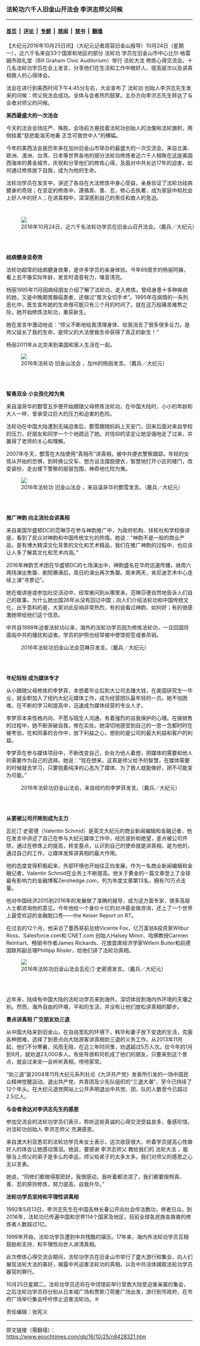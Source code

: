 ### 法轮功六千人旧金山开法会 李洪志师父问候

---

#### [首页](../../../..?n8428321) &nbsp;|&nbsp; [评论](../../../../../epoch-comment?n8428321) &nbsp;|&nbsp; [专题](../../../../../epoch-special?n8428321) &nbsp;|&nbsp; [禁闻](../../../../../epoch-news?n8428321) &nbsp;|&nbsp; [禁书](../../../../../books?n8428321) &nbsp;|&nbsp; [翻墙](https://github.com/gfw-breaker/nogfw/blob/master/README.md?n8428321)


<div class="post_content" id="artbody" itemprop="articleBody">
 <!-- article content begin -->
 <p>
  【大纪元2016年10月25日讯】（大纪元记者周容旧金山报导）10月24日（星期一），近六千名来自33个国家和地区的部分
  <ok href="https://www.epochtimes.com/gb/tag/%E6%B3%95%E8%BD%AE%E5%8A%9F.html">
   法轮功
  </ok>
  学员在旧金山市中心比尔‧格雷姆市政礼堂（Bill Graham Civic Auditorium）举行
  <ok href="https://www.epochtimes.com/gb/tag/%E6%B3%95%E8%BD%AE%E5%A4%A7%E6%B3%95.html">
   法轮大法
  </ok>
  修炼心得交流会。十几名法轮功学员在会上发言，分享他们在生活和工作中做好人、提高层次以及讲真相救人的心得体会。
 </p>
 <p>
  法会在进行到美西时间下午4:45分左右，大会宣布了
  <ok href="https://www.epochtimes.com/gb/tag/%E6%B3%95%E8%BD%AE%E5%8A%9F.html">
   法轮功
  </ok>
  创始人李洪志先生发来的问候：师父祝法会成功。全体与会者热烈鼓掌。主办方向李洪志先生转达了与会者对师父的问候。
 </p>
 <p>
  <strong>
   美西最盛大的一次法会
  </strong>
 </p>
 <p>
  今天的法会会场庄严、殊胜，会场前方悬挂着法轮功创始人的法像和法轮旗帜，两侧挂着“慈悲能溶天地春 正念可救世中人”的横幅。
 </p>
 <p>
  今年的美西法会是历年来在加州旧金山市举办的最盛大的一次交流会，来自北美、欧洲、澳洲、台湾、日本等世界各地的部分法轮功修炼者近六千人相聚在这座美国西海岸的黄金城市，庆祝和分享他们的修炼心得，及面对中共长达17年的迫害，如何通过修炼放下自我，成为为他的生命。
 </p>
 <p>
  法轮功学员在发言中，讲述了各自在大法修炼中身心受益，亲身验证了法轮功祛病健身的奇效；在坚定的修炼中，遵循真、善、忍，修心去执著，成为家庭中和社会上好人中的好人；在讲真相中，深深感到自己的责任和救人的急迫。
 </p>
 <p>
  <ok href="https://i.epochtimes.com/assets/uploads/2016/10/1610241627561973.jpg">
   <img alt="" class="size-large wp-image-8428484 aligncenter" src="https://i.epochtimes.com/assets/uploads/2016/10/1610241627561973-600x400.jpg" title=""/>
  </ok>
 </p>
 <p>
  <ok href="https://i.epochtimes.com/assets/uploads/2016/10/1610241628181973.jpg">
   <img alt="" class="size-large wp-image-8428479 aligncenter" src="https://i.epochtimes.com/assets/uploads/2016/10/1610241628181973-600x400.jpg" title=""/>
  </ok>
 </p>
 <figure aria-describedby="caption-attachment-8428411" class="wp-caption aligncenter" id="attachment_8428411" style="width: 600px">
  <ok href="https://i.epochtimes.com/assets/uploads/2016/10/1610241628491973.jpg" target="_blank">
   <img class="wp-image-8428411 size-large" src="https://i.epochtimes.com/assets/uploads/2016/10/1610241628491973-600x400.jpg"/>
  </ok>
  <br/><figcaption class="wp-caption-text" id="caption-attachment-8428411">
   2016年10月24日，近六千名法轮功学员在旧金山召开法会。（戴兵／大纪元）
  </figcaption><br/>
 </figure><br/>
 <p>
  <strong>
   祛病健身显奇效
  </strong>
 </p>
 <p>
  法轮功超常的祛病健身效果，是许多学员的亲身体验。今年69周岁的杨丽阿姨，看上去不像实际年龄，发言时语音有力，嗓音清亮。
 </p>
 <p>
  杨丽1995年11月因病经朋友介绍了解了法轮功，走入修炼。曾经身患十多种疾病的她，又是中晚期胃腺癌患者，还做过“胃次全切手术”。1995年在病情的一系列恶化中，医生宣布她的生命很可能只有三个月的时间了。就在这万般痛苦难熬之际，她开始修炼法轮功，重获新生。
 </p>
 <p>
  她在发言中激动地说：“师父不断地给我清理身体、给我消去了很多很多业力。是师父延长了我的生命，是师父的大法使我生命获得了真正的新生！”
 </p>
 <p>
  杨丽2011年从北京来到美国和家人生活在一起。
 </p>
 <figure aria-describedby="caption-attachment-8428424" class="wp-caption aligncenter" id="attachment_8428424" style="width: 600px">
  <ok href="https://i.epochtimes.com/assets/uploads/2016/10/1610241629131973.jpg" target="_blank">
   <img class="wp-image-8428424 size-large" src="https://i.epochtimes.com/assets/uploads/2016/10/1610241629131973-600x400.jpg"/>
  </ok>
  <br/><figcaption class="wp-caption-text" id="caption-attachment-8428424">
   2016年法轮功
   <ok href="https://www.epochtimes.com/gb/tag/%E6%97%A7%E9%87%91%E5%B1%B1%E6%B3%95%E4%BC%9A.html">
    旧金山法会
   </ok>
   ，加州的杨丽发言。（戴兵／大纪元）
  </figcaption><br/>
 </figure><br/>
 <p>
  <strong>
   智勇双全 小女孩化险为夷
  </strong>
 </p>
 <p>
  来自温哥华的酆雪五岁便开始跟随父母修炼法轮功，在中国大陆时，小小的年龄和大人一样，曾承受过巨大的压力和迫害的危险。
 </p>
 <p>
  法轮功在中国大陆遭到无端迫害后，酆雪跟随妈妈上天安门，回来后面对来自学校的压力，好朋友和同学一个个地疏远了她。对信仰的坚定让她坚强地走了过来，并赢得了老师的关心和理解。
 </p>
 <p>
  2007年冬天，酆雪在大陆使用“真相币”讲真相，被中共便衣警察跟踪。年轻的女孩从开始的恐惧，到转换公交车、想方设法摆脱便衣，智慧地打开小区的楼门，改变装扮，走出楼下警察的层层包围，神奇地化险为夷。
 </p>
 <figure aria-describedby="caption-attachment-8428420" class="wp-caption aligncenter" id="attachment_8428420" style="width: 600px">
  <ok href="https://i.epochtimes.com/assets/uploads/2016/10/1610241629051973.jpg" target="_blank">
   <img class="wp-image-8428420 size-large" src="https://i.epochtimes.com/assets/uploads/2016/10/1610241629051973-600x400.jpg"/>
  </ok>
  <br/><figcaption class="wp-caption-text" id="caption-attachment-8428420">
   2016年法轮功
   <ok href="https://www.epochtimes.com/gb/tag/%E6%97%A7%E9%87%91%E5%B1%B1%E6%B3%95%E4%BC%9A.html">
    旧金山法会
   </ok>
   ，来自温哥华的酆雪发言。（戴兵／大纪元）
  </figcaption><br/>
 </figure><br/>
 <p>
  <strong>
   推广神韵 向主流社会讲真相
  </strong>
 </p>
 <p>
  来自美国华盛顿DC的范琳莎在参与神韵推广中，为政府机构、扶轮社和学校做讲座，看到了民众对神韵和中国传统文化的热情。她说：“神韵不是一般的商业产品，是有博大精深文化背景的文化和艺术精品，我们在推广神韵的过程中，也应该让人多了解其文化和艺术内涵。”
 </p>
 <p>
  2016年神韵艺术团在华盛顿DC的七场演出中，神韵盛名在华府迅速传播，继周六两场演出售罄、剧院爆满后，周日的演出再次售罄。周末两天，肯尼迪艺术中心连续上演“寻票记”。
 </p>
 <p>
  她在做讲座或参加社交活动中，经常被问到从哪里来，范琳莎便自然地告诉人们自己的故事。为什么她出国26年从没有回过中国；向人们介绍法轮功和中国传统文化，出乎意料的是，大家对此反响非常热烈，有的说看过神韵、如何好；有的很感激她带给他们这个信息。
 </p>
 <p>
  中共自1999年迫害法轮功以来，海外的法轮功学员因为修炼法轮功，一旦回国将面临中共的骚扰和迫害。学员的护照也经常被中使馆拒签或者吊销。
 </p>
 <figure aria-describedby="caption-attachment-8428499" class="wp-caption aligncenter" id="attachment_8428499" style="width: 600px">
  <ok href="https://i.epochtimes.com/assets/uploads/2016/10/1610241627231973.jpg" target="_blank">
   <img alt="" class="size-large wp-image-8428499" src="https://i.epochtimes.com/assets/uploads/2016/10/1610241627231973-600x400.jpg" title=""/>
  </ok>
  <br/><figcaption class="wp-caption-text" id="caption-attachment-8428499">
   2016年法轮功旧金山法会范琳莎发言。（戴兵／大纪元）
  </figcaption><br/>
 </figure><br/>
 <p>
  <strong>
   年纪轻轻 成为媒体专才
  </strong>
 </p>
 <p>
  从小跟随父母修炼的李梦菲，本想着毕业后到大公司去赚大钱，在美国研究生一毕业，就全职加入了纽约大纪元媒体工作，成为经营团队最年轻的一员。她不怕困难，在不断的学习和提高中，迅速成为媒体经营的专业人才。
 </p>
 <p>
  李梦菲本来性格内向，不愿与陌生人沟通，有着强烈的自我保护的心理。在做销售的过程中，她不断突破自我，修在实处。她深切地感受到自己的一思一念都时时在被考验，在和同事的合作中，放下利益之心，想到的是公司的最大利益和客户的利益。
 </p>
 <p>
  李梦菲在参与媒体项目中，不断改变自己，处处为他人着想，把媒体的需要和他人的需要作为自己的选择。她说：“现在想来，这真是师父给予的智慧，在媒体需要的时候就去学习，只要抱着纯净的心态为了媒体、为了救人就能做好，把不可能变为可能。”
 </p>
 <p>
 </p>
 <figure aria-describedby="caption-attachment-8428729" class="wp-caption aligncenter" id="attachment_8428729" style="width: 600px">
  <ok href="https://i.epochtimes.com/assets/uploads/2016/10/1610250052191973.jpg" target="_blank">
   <img alt="" class="size-large wp-image-8428729" src="https://i.epochtimes.com/assets/uploads/2016/10/1610250052191973-600x400.jpg" title=""/>
  </ok>
  <br/><figcaption class="wp-caption-text" id="caption-attachment-8428729">
   2016年法轮功旧金山法会，来自纽约的李梦菲发言。（戴兵／大纪元）
  </figcaption><br/>
 </figure><br/>
 <p>
  <strong>
   从要被公司开除到成为主力
  </strong>
 </p>
 <p>
  瓦伦汀‧史密德（Valentin Schmid）是英文大纪元的商业新闻编辑和金融记者，他在发言中讲述了自己在参与大纪元媒体工作中，经历波折和绝望，差点被公司开除，通过在修炼上的提高，转变基点，认识到自己的使命就是讲真相，是为他的，通过自己的工作，让媒体发挥讲真相的最大作用。
 </p>
 <p>
  他的态度变得积极起来，外部环境也开始往正向发展，作为一名商业新闻编辑和金融记者，Valentin Schmid在业务上不断提高。他关于黄金的一篇文章登上了全球最有影响力的金融博客Zerohedge.com，列为年度文章第13名，拥有70万点击量。
 </p>
 <p>
  他对中国经济2015到2016年的发展做了准确的报导，成为这方面专家，很多高层人士都咨询他的意见。今年他给一个身价十亿的对冲基金做咨询，还上了一个世界上最受欢迎的金融脱口秀——the Keiser Report on RT。
 </p>
 <p>
  在过去的12个月，他采访了墨西哥前总统Vicente Fox，亿万富翁&amp;投资家Wilbur Ross、Salesforce.com和 CNET.com 创始人Halsey Minor、哈佛教授Carmen Reinhart、畅销书作者James Rickards、花旗首席经济学家Willem Buiter和前德国联邦副总理Phillipp Rösler，给他们讲了法轮功真相。
 </p>
 <figure aria-describedby="caption-attachment-8428500" class="wp-caption aligncenter" id="attachment_8428500" style="width: 600px">
  <ok href="https://i.epochtimes.com/assets/uploads/2016/10/1610241629001973.jpg" target="_blank">
   <img class="wp-image-8428500 size-large" src="https://i.epochtimes.com/assets/uploads/2016/10/1610241629001973-600x400.jpg"/>
  </ok>
  <br/><figcaption class="wp-caption-text" id="caption-attachment-8428500">
   2016年法轮功旧金山法会瓦伦汀‧史密德发言。（戴兵／大纪元）
  </figcaption><br/>
 </figure><br/>
 <p>
  近年来，陆续有中国大陆的法轮功学员来到海外，深切体验到海内外环境的天壤之别。然而，海外自由的环境，平和的生活，并没有让他们放松讲真相的脚步。
 </p>
 <p>
  <strong>
   景点讲真相 广交朋友劝三退
  </strong>
 </p>
 <p>
  从中国大陆来到旧金山，在自由宽松的环境下，韩华和妻子放下安逸的生活，克服各种困难，选择了到景点向大陆游客讲真相劝三退的义务工作。从2013年11月起，他们不分寒暑，风雨无阻，在近三年时间里，劝退超过5万人次。仅今年的1月到9月，就劝退23,000多人。有些导游和司机成了他们的朋友，只要来到这个景点，就会过来坐一会听听真相，唠唠家常。
 </p>
 <p>
  “劝三退”是2004年11月大纪元系列社论《九评共产党》发表所引发的一场中国民众精神觉醒运动。退出共产党、共青团及少先队组织的“三退大潮”，至今已持续了12个年头。在大纪元退党网站上公开声明退出中共党、团、队的人数至今已超过2.5亿人。
 </p>
 <p>
  <strong>
   与会者表达对李洪志先生的感恩
  </strong>
 </p>
 <p>
  参加交流会的法轮功学员们表示，聆听这些真诚的心得交流受益良多，备感珍惜，对法轮功创始人
  <ok href="https://www.epochtimes.com/gb/tag/%E6%9D%8E%E6%B4%AA%E5%BF%97%E5%B8%88%E7%88%B6.html">
   李洪志师父
  </ok>
  充满感恩。
 </p>
 <p>
  来自澳大利亚悉尼的法轮功学员朱女士表示，这次收获很大，听着学员提高心性做好人的体会让她感动落泪。她说，要感谢
  <ok href="https://www.epochtimes.com/gb/tag/%E6%9D%8E%E6%B4%AA%E5%BF%97%E5%B8%88%E7%88%B6.html">
   李洪志师父
  </ok>
  教给我们的
  <ok href="https://www.epochtimes.com/gb/tag/%E6%B3%95%E8%BD%AE%E5%A4%A7%E6%B3%95.html">
   法轮大法
  </ok>
  ，能够当上师父的弟子是多么的幸运，师父给弟子的太多太多。我们对师父的感恩之心无以言表。
 </p>
 <p>
  她说，“同修们都做得那麽好，我很感动，我听着都流泪了，我们都要按照真、善、忍的原则修炼，努力提高，自我升华。”
 </p>
 <p>
  <strong>
   法轮功学员坚持和平理性讲真相
  </strong>
 </p>
 <p>
  1992年5月13日，李洪志先生在中国吉林长春公开向社会传法教功，修者日众。到2016年，法轮功已传遍中国和世界114个国家及地区，目前全球各民族各族裔的修炼者人数超过1亿。
 </p>
 <p>
  1999年开始，法轮功学员遭到中共残酷的镇压。17年来，海内外法轮功学员互相鼓励和支持，和平理性向世人讲清真相。
 </p>
 <p>
  此次修炼心得交流会期间，法轮功学员在旧金山市举行了盛大游行和集会，向人们展现法轮大法的美好，揭露中共迫害法轮功的真相，以及中共活体摘取法轮功学员器官的罪行。
 </p>
 <p>
  10月25日星期二，法轮功学员还将在中领馆前举行营救大陆受迫害亲属的集会，之后法轮功学员将分别从日本城广场和贾斯汀荷曼广场出发，游行到市政府，在市府广场举行集会呼吁停止迫害法轮功。＃
 </p>
 <p>
  责任编辑：张宪义
 </p>
 <!-- article content end -->
 <div id="below_article_ad">
 </div>
</div>


---

原文链接（需翻墙）：https://www.epochtimes.com/gb/16/10/25/n8428321.htm
